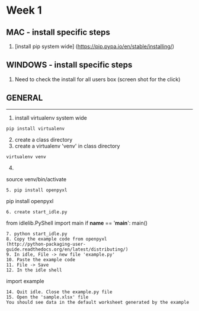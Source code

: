 # Week 1


## MAC - install specific steps
1. [install pip system wide]
(https://pip.pypa.io/en/stable/installing/)

## WINDOWS - install specific steps
1. Need to check the install for all users box
(screen shot for the click)

## GENERAL
-------
1. install virtualenv system wide
```
pip install virtualenv
```
2. create a class directory
3. create a virtualenv 'venv' in class directory
```
virtualenv venv
```
4. ```
source venv/bin/activate
```
5. pip install openpyxl
```
pip install openpyxl
```
6. create start_idle.py
```
from idlelib.PyShell import main
if __name__ == '__main__':
  main()
```
7. python start_idle.py
8. Copy the example code from openpyxl
(http://python-packaging-user-guide.readthedocs.org/en/latest/distributing/)
9. In idle, File -> new file 'example.py'
10. Paste the example code
11. File -> Save
12. In the idle shell
```
import example
```
14. Quit idle. Close the example.py file
15. Open the 'sample.xlsx' file
You should see data in the default worksheet generated by the example

